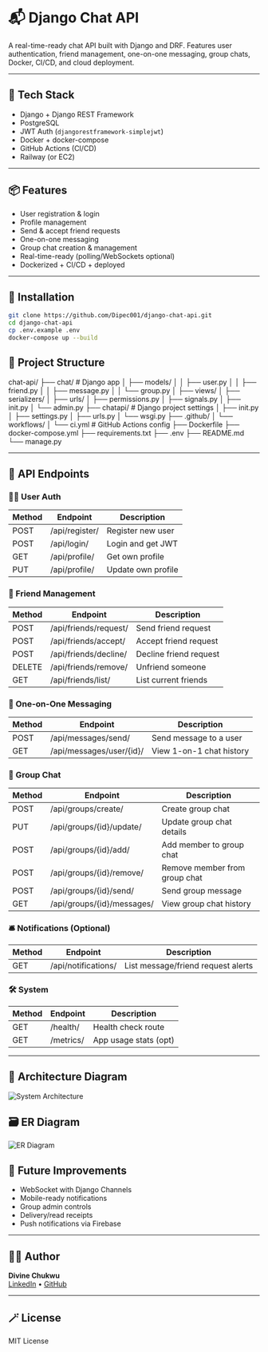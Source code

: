# 📬 Django Chat API

A real-time-ready chat API built with Django and DRF. Features user authentication, friend management, one-on-one messaging, group chats, Docker, CI/CD, and cloud deployment.

---

## 🔧 Tech Stack
- Django + Django REST Framework
- PostgreSQL
- JWT Auth (`djangorestframework-simplejwt`)
- Docker + docker-compose
- GitHub Actions (CI/CD)
- Railway (or EC2)

---

## 📦 Features
- User registration & login
- Profile management
- Send & accept friend requests
- One-on-one messaging
- Group chat creation & management
- Real-time-ready (polling/WebSockets optional)
- Dockerized + CI/CD + deployed

---

## 🧪 Installation

```bash
git clone https://github.com/Dipec001/django-chat-api.git
cd django-chat-api
cp .env.example .env
docker-compose up --build
```
## 🧱 Project Structure

chat-api/
├── chat/ # Django app
│ ├── models/
│ │ ├── user.py
│ │ ├── friend.py
│ │ ├── message.py
│ │ └── group.py
│ ├── views/
│ ├── serializers/
│ ├── urls/
│ ├── permissions.py
│ ├── signals.py
│ ├── init.py
│ └── admin.py
├── chatapi/ # Django project settings
│ ├── init.py
│ ├── settings.py
│ ├── urls.py
│ └── wsgi.py
├── .github/
│ └── workflows/
│ └── ci.yml # GitHub Actions config
├── Dockerfile
├── docker-compose.yml
├── requirements.txt
├── .env
├── README.md
└── manage.py


---

## 🔌 API Endpoints

### 🧍‍♂️ User Auth
| Method | Endpoint         | Description          |
|--------|------------------|----------------------|
| POST   | /api/register/   | Register new user    |
| POST   | /api/login/      | Login and get JWT    |
| GET    | /api/profile/    | Get own profile      |
| PUT    | /api/profile/    | Update own profile   |

### 👥 Friend Management
| Method | Endpoint                    | Description               |
|--------|-----------------------------|---------------------------|
| POST   | /api/friends/request/       | Send friend request       |
| POST   | /api/friends/accept/        | Accept friend request     |
| POST   | /api/friends/decline/       | Decline friend request    |
| DELETE | /api/friends/remove/        | Unfriend someone          |
| GET    | /api/friends/list/          | List current friends      |

### 💬 One-on-One Messaging
| Method | Endpoint                      | Description                |
|--------|-------------------------------|----------------------------|
| POST   | /api/messages/send/           | Send message to a user     |
| GET    | /api/messages/user/{id}/      | View 1-on-1 chat history   |

### 👥 Group Chat
| Method | Endpoint                          | Description                        |
|--------|-----------------------------------|------------------------------------|
| POST   | /api/groups/create/               | Create group chat                  |
| PUT    | /api/groups/{id}/update/          | Update group chat details          |
| POST   | /api/groups/{id}/add/             | Add member to group chat           |
| POST   | /api/groups/{id}/remove/          | Remove member from group chat      |
| POST   | /api/groups/{id}/send/            | Send group message                 |
| GET    | /api/groups/{id}/messages/        | View group chat history            |

### 🛎️ Notifications (Optional)
| Method | Endpoint            | Description                         |
|--------|---------------------|-------------------------------------|
| GET    | /api/notifications/ | List message/friend request alerts  |

### 🛠️ System
| Method | Endpoint     | Description          |
|--------|--------------|----------------------|
| GET    | /health/     | Health check route   |
| GET    | /metrics/    | App usage stats (opt)|

---

## 🧩 Architecture Diagram

![System Architecture](link-to-architecture-diagram.png)

## 🗃️ ER Diagram

![ER Diagram](link-to-er-diagram.png)

## 🧠 Future Improvements

- WebSocket with Django Channels  
- Mobile-ready notifications  
- Group admin controls  
- Delivery/read receipts  
- Push notifications via Firebase

---

## 👨‍💻 Author

**Divine Chukwu**  
[LinkedIn](https://www.linkedin.com/in/divine-chukwu-63bb04145/) • [GitHub](https://github.com/Dipec001)

---

## 🪄 License

MIT License